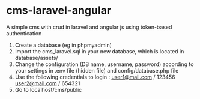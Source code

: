 # cms-laravel-angular
A simple cms with crud in laravel and angular js using token-based authentication

1. Create a database (eg in phpmyadmin)
2. Import the cms_laravel.sql in your new database, which is located in database/assets/
3. Change the configuration (DB name, username, password) according to your settings in .env file (hidden file) and config/database.php file
4. Use the following credentials to login :
	user1@mail.com / 123456
	user2@mail.com / 654321
5. Go to localhost/cms/public 
